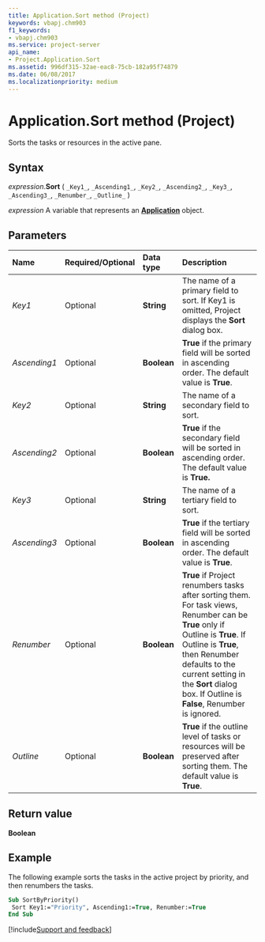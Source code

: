 ```yaml
---
title: Application.Sort method (Project)
keywords: vbapj.chm903
f1_keywords:
- vbapj.chm903
ms.service: project-server
api_name:
- Project.Application.Sort
ms.assetid: 996df315-32ae-eac8-75cb-182a95f74879
ms.date: 06/08/2017
ms.localizationpriority: medium
---
```



# Application.Sort method (Project)

Sorts the tasks or resources in the active pane.


## Syntax

_expression_.**Sort** ( `_Key1_`, `_Ascending1_`, `_Key2_`, `_Ascending2_`, `_Key3_`, `_Ascending3_`, `_Renumber_`, `_Outline_` )

_expression_ A variable that represents an **[Application](Project.Application.md)** object.


## Parameters



|Name|Required/Optional|Data type|Description|
|:-----|:-----|:-----|:-----|
| _Key1_|Optional|**String**|The name of a primary field to sort. If Key1 is omitted, Project displays the **Sort** dialog box.|
| _Ascending1_|Optional|**Boolean**|**True** if the primary field will be sorted in ascending order. The default value is **True**.|
| _Key2_|Optional|**String**|The name of a secondary field to sort.|
| _Ascending2_|Optional|**Boolean**|**True** if the secondary field will be sorted in ascending order. The default value is **True.**|
| _Key3_|Optional|**String**|The name of a tertiary field to sort.|
| _Ascending3_|Optional|**Boolean**|**True** if the tertiary field will be sorted in ascending order. The default value is **True**.|
| _Renumber_|Optional|**Boolean**|**True** if Project renumbers tasks after sorting them. For task views, Renumber can be **True** only if Outline is **True**. If Outline is **True**, then Renumber defaults to the current setting in the **Sort** dialog box. If Outline is **False**, Renumber is ignored.|
| _Outline_|Optional|**Boolean**|**True** if the outline level of tasks or resources will be preserved after sorting them. The default value is **True**.|

## Return value

 **Boolean**


## Example

The following example sorts the tasks in the active project by priority, and then renumbers the tasks.


```vb
Sub SortByPriority() 
 Sort Key1:="Priority", Ascending1:=True, Renumber:=True 
End Sub
```

[!include[Support and feedback](~/includes/feedback-boilerplate.md)]